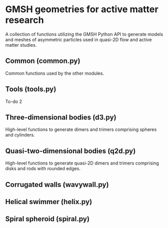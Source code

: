 # GMSH geometries for active matter research
A collection of functions utilizing the GMSH Python API to generate
models and meshes of asymmetric particles used in quasi-2D flow and
active matter studies.

## Common (common.py)
Common functions used by the other modules.

## Tools (tools.py)
To-do 2

## Three-dimensional bodies (d3.py)
High-level functions to generate dimers and trimers comprising
spheres and cylinders.

## Quasi-two-dimensional bodies (q2d.py)
High-level functions to generate quasi-2D dimers and trimers comprising
disks and rods with rounded edges.

## Corrugated walls (wavywall.py)

## Helical swimmer (helix.py)

## Spiral spheroid (spiral.py)



